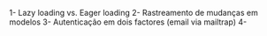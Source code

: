 1- Lazy loading vs. Eager loading
2- Rastreamento de mudanças em modelos
3- Autenticação em dois factores (email via mailtrap)
4- 